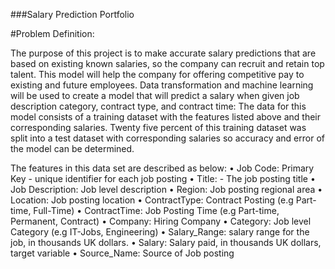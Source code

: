 ###Salary Prediction Portfolio

#Problem Definition:

The purpose of this project is to make accurate salary predictions that are based on existing known salaries, so the company can recruit and retain top talent. This model will help the company for offering competitive pay to existing and future employees. 
Data transformation and machine learning will be used to create a model that will predict a salary when given job description category, contract type, and contract time:
The data for this model consists of a training dataset with the features listed above and their corresponding salaries. Twenty five percent of this training dataset was split into a test dataset with corresponding salaries so accuracy and error of the model can be determined. 

The features in this data set are described as below:
•	Job Code: Primary Key - unique identifier for each job posting
•	Title: - The job posting title
•	Job Description: Job level description
•	Region: Job posting regional area
•	Location: Job posting location
•	ContractType: Contract Posting (e.g Part-time, Full-Time)
•	ContractTime: Job Posting Time (e.g Part-time, Permanent, Contract)
•	Company: Hiring Company
•	Category: Job level Category (e.g IT-Jobs, Engineering)
•	Salary_Range: salary range for the job, in thousands UK dollars.
•	Salary: Salary paid, in thousands UK dollars, target variable
•	Source_Name: Source of Job posting

